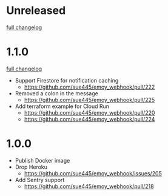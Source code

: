 # Unreleased
[full changelog](http://github.com/sue445/emoy_webhook/compare/1.1.0...main)

# 1.1.0
[full changelog](http://github.com/sue445/emoy_webhook/compare/1.0.0...1.1.0)

* Support Firestore for notification caching
  * https://github.com/sue445/emoy_webhook/pull/222
* Removed a colon in the message
  * https://github.com/sue445/emoy_webhook/pull/225
* Add terraform example for Cloud Run
  * https://github.com/sue445/emoy_webhook/pull/220
  * https://github.com/sue445/emoy_webhook/pull/224

# 1.0.0
* Publish Docker image
* Drop Heroku
  * https://github.com/sue445/emoy_webhook/issues/205
* Add Sentry support
  * https://github.com/sue445/emoy_webhook/pull/218
